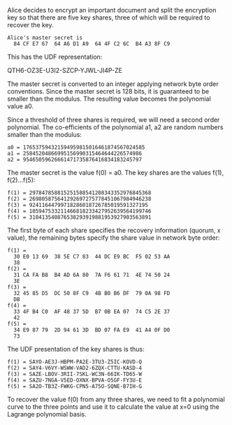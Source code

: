 
Alice decides to encrypt an important document and split the encryption key so that
there are five key shares, three of which will be required to recover the key.

~~~~
Alice's master secret is
  84 CF E7 67  64 A6 D1 A9  64 4F C2 6C  B4 A3 8F C9
~~~~

This has the UDF representation:

QTH6-OZ3E-U3I2-SZCP-YJWL-JI4P-ZE

The master secret is converted to an integer applying network byte order conventions.
Since the master secret is 128 bits, it is guaranteed to be smaller than the modulus.
The resulting value becomes the polynomial value a0.

Since a threshold of three shares is required, we will need a second order polynomial.
The co-efficients of the polynomial a1, a2 are random numbers smaller than the 
modulus:

~~~~
a0 = 176537594321594959815016461874567024585
a1 = 25845204866995156990315464644226574986
a2 = 95465059626661471735876416834183245797
~~~~

The master secret is the value f(0) = a0. The key shares are the values f(1), f(2)...f(5):

~~~~
f(1) = 297847858815251588541208343352976845368
f(2) = 269805875641292697275778451067984946238
f(3) = 92411644799718286018726785019591327195
f(4) = 105947533211466818233427952639564199746
f(5) = 310413540876538293919881953927903563891
~~~~

The first byte of each share specifies the recovery information (quorum, x value), the
remaining bytes specify the share value in network byte order:

~~~~
f(1) = 
  30 E0 13 69  38 5E C7 83  44 DC E9 BC  F5 02 53 AA
  38
f(2) = 
  31 CA FA B8  B4 AD 6A 80  7A F6 61 71  4E 74 50 24
  3E
f(3) = 
  32 45 85 D5  DC 50 8F C9  4B B0 B6 DF  79 0A 98 FD
  DB
f(4) = 
  33 4F B4 C0  AF 48 37 5D  B7 0B EA 07  74 C5 2E 37
  42
f(5) = 
  34 E9 87 79  2D 94 61 3D  BD 07 FA E9  41 A4 0F D0
  73
~~~~

The UDF presentation of the key shares is thus:

~~~~
f(1) = SAYO-AE3J-HBPM-PA2E-3TU3-Z5IC-KOVD-Q
f(2) = SAY4-V6VY-WSWW-VAD2-6ZQX-CTTU-KASD-4
f(3) = SAZE-LBOV-3RII-7SKL-WC3N-66IK-TD65-W
f(4) = SAZU-7NGA-V5ED-OXNX-BPVA-O5GF-FY3U-E
f(5) = SA2O-TB3Z-FWKG-CPN5-A75O-SQNE-B7IH-G
~~~~

To recover the value f(0) from any three shares, we need to fit a polynomial curve to 
the three points and use it to calculate the value at x=0 using the Lagrange polynomial
basis.
